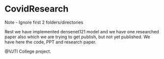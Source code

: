 # CovidResearch

Note - Ignore first 2 folders/directories

Rest we have implemented densenet121 model and we have one researched paper also which we are trying to get publish, but not yet published.
We have here the code, PPT and research paper.

@VJTI College project.
